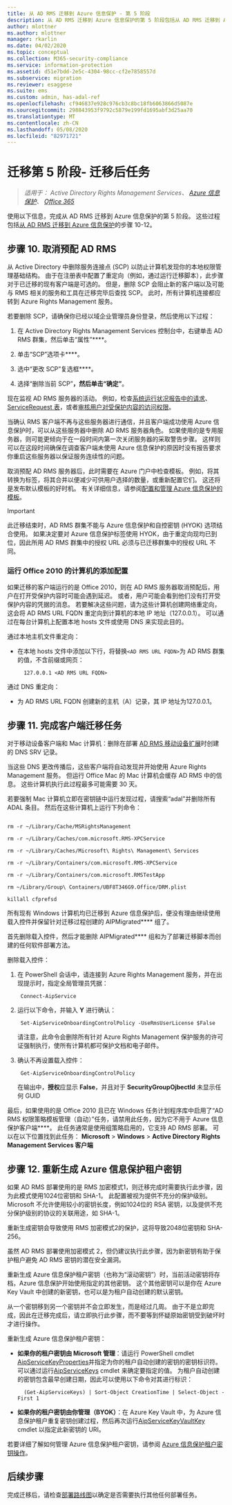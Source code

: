```yaml
---
title: 从 AD RMS 迁移到 Azure 信息保护 - 第 5 阶段
description: 从 AD RMS 迁移到 Azure 信息保护的第 5 阶段包括从 AD RMS 迁移到 Azure 信息保护的步骤 10 至 12。
author: mlottner
ms.author: mlottner
manager: rkarlin
ms.date: 04/02/2020
ms.topic: conceptual
ms.collection: M365-security-compliance
ms.service: information-protection
ms.assetid: d51e7bdd-2e5c-4304-98cc-cf2e7858557d
ms.subservice: migration
ms.reviewer: esaggese
ms.suite: ems
ms.custom: admin, has-adal-ref
ms.openlocfilehash: cf946837e928c976cb3c8bc18fb6063866d5087e
ms.sourcegitcommit: 298843953f9792c5879e199fd1695abf3d25aa70
ms.translationtype: MT
ms.contentlocale: zh-CN
ms.lasthandoff: 05/08/2020
ms.locfileid: "82971721"
---
```

# <a name="migration-phase-5---post-migration-tasks"></a>迁移第 5 阶段- 迁移后任务

>*适用于： Active Directory Rights Management Services、 [Azure 信息保护](https://azure.microsoft.com/pricing/details/information-protection)、 [Office 365](https://download.microsoft.com/download/E/C/F/ECF42E71-4EC0-48FF-AA00-577AC14D5B5C/Azure_Information_Protection_licensing_datasheet_EN-US.pdf)*


使用以下信息，完成从 AD RMS 迁移到 Azure 信息保护的第 5 阶段。 这些过程包括[从 AD RMS 迁移到 Azure 信息保护](migrate-from-ad-rms-to-azure-rms.md)的步骤 10-12。

## <a name="step-10-deprovision-ad-rms"></a>步骤 10. 取消预配 AD RMS

从 Active Directory 中删除服务连接点 (SCP) 以防止计算机发现你的本地权限管理基础结构。 由于在注册表中配置了重定向（例如，通过运行迁移脚本），此步骤对于已迁移的现有客户端是可选的。 但是，删除 SCP 会阻止新的客户端以及可能与 RMS 相关的服务和工具在迁移完毕后查找 SCP。 此时，所有计算机连接都应转到 Azure Rights Management 服务。

若要删除 SCP，请确保你已经以域企业管理员身份登录，然后使用以下过程：

1. 在 Active Directory Rights Management Services 控制台中，右键单击 AD RMS 群集，然后单击“属性”****。

2. 单击“SCP”选项卡****。

3. 选中“更改 SCP”复选框****。

4. 选择“删除当前 SCP”****，然后单击“确定”****。

现在监视 AD RMS 服务器的活动。 例如，检查[系统运行状况报告中的请求](https://technet.microsoft.com/library/ee221012%28v=ws.10%29.aspx)、[ServiceRequest 表](https://technet.microsoft.com/library/dd772686%28v=ws.10%29.aspx)，或者[审核用户对受保护内容的访问权限](https://social.technet.microsoft.com/wiki/contents/articles/3440.ad-rms-frequently-asked-questions-faq.aspx)。

当确认 RMS 客户端不再与这些服务器进行通信，并且客户端成功使用 Azure 信息保护时，可以从这些服务器中删除 AD RMS 服务器角色。 如果使用的是专用服务器，则可能更倾向于在一段时间内第一次关闭服务器的采取警告步骤。 这样则可以在这段时间确保在调查客户端未使用 Azure 信息保护的原因时没有报告要求你重启这些服务器以保证服务连续性的问题。

取消预配 AD RMS 服务器后，此时需要在 Azure 门户中检查模板。 例如，将其转换为标签，将其合并以便减少可供用户选择的数量，或重新配置它们。 这还将是发布默认模板的好时机。 有关详细信息，请参阅[配置和管理 Azure 信息保护的模板](./configure-policy-templates.md)。

>[!IMPORTANT]
> 此迁移结束时，AD RMS 群集不能与 Azure 信息保护和自控密钥 (HYOK) 选项结合使用。 如果决定要对 Azure 信息保护标签使用 HYOK，由于重定向现均已到位，因此所用 AD RMS 群集中的授权 URL 必须与已迁移群集中的授权 URL 不同。

### <a name="addition-configuration-for-computers-that-run-office-2010"></a>运行 Office 2010 的计算机的添加配置

如果迁移的客户端运行的是 Office 2010，则在 AD RMS 服务器取消预配后，用户在打开受保护内容时可能会遇到延迟。 或者，用户可能会看到他们没有打开受保护内容的凭据的消息。 若要解决这些问题，请为这些计算机创建网络重定向，这会将 AD RMS URL FQDN 重定向到计算机的本地 IP 地址（127.0.0.1）。 可以通过在每台计算机上配置本地 hosts 文件或使用 DNS 来实现此目的。

通过本地主机文件重定向：

- 在本地 hosts 文件中添加以下行，将替换`<AD RMS URL FQDN>`为 AD RMS 群集的值，不含前缀或网页：

        127.0.0.1 <AD RMS URL FQDN>

通过 DNS 重定向：

- 为 AD RMS URL FQDN 创建新的主机（A）记录，其 IP 地址为127.0.0.1。

## <a name="step-11-complete-client-migration-tasks"></a>步骤 11. 完成客户端迁移任务

对于移动设备客户端和 Mac 计算机：删除在部署 [AD RMS 移动设备扩展](https://technet.microsoft.com/library/dn673574.aspx)时创建的 DNS SRV 记录。

当这些 DNS 更改传播后，这些客户端将自动发现并开始使用 Azure Rights Management 服务。 但运行 Office Mac 的 Mac 计算机会缓存 AD RMS 中的信息。 这些计算机执行此过程最多可能需要 30 天。

若要强制 Mac 计算机立即在密钥链中运行发现过程，请搜索“adal”并删除所有 ADAL 条目。 然后在这些计算机上运行下列命令：

````

rm -r ~/Library/Cache/MSRightsManagement

rm -r ~/Library/Caches/com.microsoft.RMS-XPCService

rm -r ~/Library/Caches/Microsoft\ Rights\ Management\ Services

rm -r ~/Library/Containers/com.microsoft.RMS-XPCService

rm -r ~/Library/Containers/com.microsoft.RMSTestApp

rm ~/Library/Group\ Containers/UBF8T346G9.Office/DRM.plist

killall cfprefsd

````

所有现有 Windows 计算机均已迁移到 Azure 信息保护后，便没有理由继续使用载入控件并保留针对迁移过程创建的 AIPMigrated**** 组了。

首先删除载入控件，然后才能删除 AIPMigrated**** 组和为了部署迁移脚本而创建的任何软件部署方法。

删除载入控件：

1. 在 PowerShell 会话中，请连接到 Azure Rights Management 服务，并在出现提示时，指定全局管理员凭据：

        Connect-AipService

2. 运行以下命令，并输入 **Y** 进行确认：

        Set-AipServiceOnboardingControlPolicy -UseRmsUserLicense $False

    请注意，此命令会删除所有针对 Azure Rights Management 保护服务的许可证强制执行，使所有计算机都可保护文档和电子邮件。

3. 确认不再设置载入控件：

        Get-AipServiceOnboardingControlPolicy

    在输出中，**授权**应显示 **False**，并且对于 **SecurityGroupOjbectId** 未显示任何 GUID

最后，如果使用的是 Office 2010 且已在 Windows 任务计划程序库中启用了“AD RMS 权限策略模板管理（自动）”任务，请禁用此任务，因为它不用于 Azure 信息保护客户端****。 此任务通常是使用组策略启用的，它支持 AD RMS 部署。 可以在以下位置找到此任务： **Microsoft** > **Windows** > **Active Directory Rights Management Services 客户端**

## <a name="step-12-rekey-your-azure-information-protection-tenant-key"></a>步骤 12. 重新生成 Azure 信息保护租户密钥

如果 AD RMS 部署使用的是 RMS 加密模式1，则迁移完成时需要执行此步骤，因为此模式使用1024位密钥和 SHA-1。 此配置被视为提供不充分的保护级别。 Microsoft 不允许使用较小的密钥长度，例如1024位的 RSA 密钥，以及提供不充分保护级别的协议的关联用途，如 SHA-1。

重新生成密钥会导致使用 RMS 加密模式2的保护，这将导致2048位密钥和 SHA-256。

虽然 AD RMS 部署使用加密模式 2，但仍建议执行此步骤，因为新密钥有助于保护租户避免 AD RMS 密钥的潜在安全漏洞。

重新生成 Azure 信息保护租户密钥（也称为“滚动密钥”）时，当前活动密钥将存档，Azure 信息保护开始使用指定的其他密钥。 这个其他密钥可以是你在 Azure Key Vault 中创建的新密钥，也可以是为租户自动创建的默认密钥。

从一个密钥移到另一个密钥并不会立即发生，而是经过几周。 由于不是立即完成，因此在迁移完成后，请立即执行此步骤，而不要等到怀疑原始密钥受到破坏时才进行操作。

重新生成 Azure 信息保护租户密钥：

- **如果你的租户密钥由 Microsoft 管理**：请运行 PowerShell cmdlet [AipServiceKeyProperties](/powershell/module/aipservice/set-aipservicekeyproperties)并指定为你的租户自动创建的密钥的密钥标识符。 可以通过运行[AipServiceKeys](/powershell/module/aipservice/get-aipservicekeys) cmdlet 来确定要指定的值。 为租户自动创建的密钥包含最早创建日期，因此可以使用以下命令对其进行标识：

        (Get-AipServiceKeys) | Sort-Object CreationTime | Select-Object -First 1

- **如果你的租户密钥由你管理（BYOK）**：在 Azure Key Vault 中，为 Azure 信息保护租户重复密钥创建过程，然后再次运行[AipServiceKeyVaultKey](/powershell/module/aipservice/use-aipservicekeyvaultkey) cmdlet 以指定此新密钥的 URI。

若要详细了解如何管理 Azure 信息保护租户密钥，请参阅 [Azure 信息保护租户密钥操作](./operations-tenant-key.md)。


## <a name="next-steps"></a>后续步骤

完成迁移后，请检查[部署路线图](deployment-roadmap.md)以确定是否需要执行其他任何部署任务。
